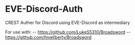 # EVE-Discord-Auth
CREST Auther for Discord using EVE-Discord as intermediary


For use with:
-- https://github.com/LukeS5310/Broadsword
-- https://github.com/hiveliberty/Broadsword